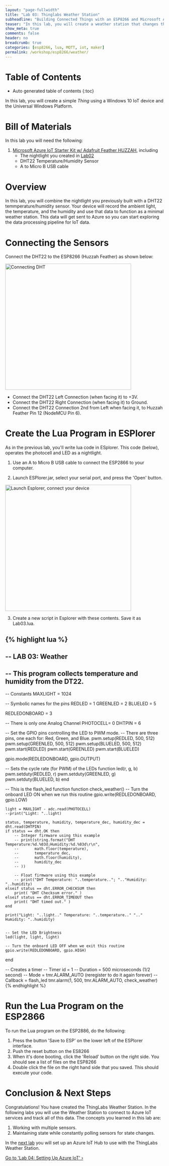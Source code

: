 ```yaml
---
layout: "page-fullwidth"
title: "Lab 03: Thinglabs Weather Station"
subheadline: "Building Connected Things with an ESP8266 and Microsoft Azure"
teaser: "In this lab, you will create a weather station that changes the intensity of an LED based on the light, temperature, and humidity data that its sensors record."
show_meta: true
comments: false
header: no
breadcrumb: true
categories: [esp8266, lua, MQTT, iot, maker]
permalink: /workshop/esp8266/weather/
---
```


# Table of Contents
*  Auto generated table of contents
{:toc}

In this lab, you will create a simple _Thing_ using a Windows 10 IoT device and the Universal Windows Platform. 

# Bill of Materials
In this lab you will need the following:

1. [Microsoft Azure IoT Starter Kit w/ Adafruit Feather HUZZAH](https://www.adafruit.com/product/3032), including
    - The nightlight you created in [Lab02](../02-nightlight/)
    - DHT22 Temperature/Humidity Sensor
    - A to Micro B USB cable
        
# Overview
In this lab, you will combine the nightlight you previously built with a DHT22 temmperature/humidity sensor. Your device will record the ambient light, the temperature, and the humidity and use that data to function as a minimal weather station. This data will get sent to Azure so you can start exploring the data processing pipeline for IoT data. 

# Connecting the Sensors
Connect the DHT22 to the ESP8266 (Huzzah Feather) as shown below:

<img src="/images/esp8266-dht.png" alt="Connecting DHT" style="width: 400px;"/>

* Connect the DHT22 Left Connection (when facing it) to +3V.
* Connect the DHT22 Right Connection (when facing it) to Ground.
* Connect the DHT22 Connection 2nd from Left when facing it, to Huzzah Feather Pin 12 (NodeMCU Pin 6).

# Create the Lua Program in ESPlorer 

As in the previous lab, you'll write lua code in ESplorer. This code (below), operates the photocell and LED as a nightlight.

1. Use an A to Micro B USB cable to connect the ESP2866 to your computer.

2. Launch ESPlorer.jar, select your serial port, and press the 'Open' button.

<img src="/images/esplorer-connect.png" alt="Launch Esplorer, connect your device" style="width: 400px;"/>

3. Create a new script in Esplorer with these contents. Save it as Lab03.lua.

{% highlight lua %}
--
-- LAB 03: Weather
--
-- This program collects temperature and humidity from the DT22.
--

-- Constants
MAXLIGHT = 1024

-- Symbolic names for the pins
REDLED   = 1
GREENLED = 2
BLUELED  = 5

REDLEDONBOARD = 3

-- There is only one Analog Channel
PHOTOCELL= 0
DHTPIN   = 6

-- Set the GPIO pins controlling the LED to PWM mode.
-- There are three pins, one each for: Red, Green, and Blue.
pwm.setup(REDLED, 500, 512)
pwm.setup(GREENLED, 500, 512)
pwm.setup(BLUELED, 500, 512)
pwm.start(REDLED)
pwm.start(GREENLED)
pwm.start(BLUELED)

gpio.mode(REDLEDONBOARD, gpio.OUTPUT)

-- Sets the cycle rate (for PWM) of the LEDs
function led(r, g, b)
    pwm.setduty(REDLED, r)
    pwm.setduty(GREENLED, g)
    pwm.setduty(BLUELED, b)
end

-- This is the flash_led function
function check_weather()
    -- Turn the onboard LED ON when we run this routine
    gpio.write(REDLEDONBOARD, gpio.LOW)
    
    light = MAXLIGHT - adc.read(PHOTOCELL)
    --print("Light: "..light)
        
    status, temperature, humidity, temperature_dec, humidity_dec = dht.read(DHTPIN)
    if status == dht.OK then
        -- Integer firmware using this example
        -- print(string.format("DHT Temperature:%d.%03d;Humidity:%d.%03d\r\n",
        --       math.floor(temperature),
        --       temperature_dec,
        --       math.floor(humidity),
        --       humidity_dec
        -- ))
            
        -- Float firmware using this example
        -- print("DHT Temperature: "..temperature.."; ".."Humidity: "..humidity)
    elseif status == dht.ERROR_CHECKSUM then
        print( "DHT Checksum error." )
    elseif status == dht.ERROR_TIMEOUT then
        print( "DHT timed out." )
    end

    print("Light: "..light.." Temperature: "..temperature.." ".." Humidity: "..humidity)


    -- Set the LED Brightness
    led(light, light, light)

    -- Turn the onboard LED OFF when we exit this routine
    gpio.write(REDLEDONBOARD, gpio.HIGH)
end

-- Creates a timer 
--   Timer id = 1
--   Duration = 500 microseconds (1/2 second)
--   Mode     = tmr.ALARM_AUTO (reregister to do it again forever)
--   Callback = flash_led
tmr.alarm(1, 500, tmr.ALARM_AUTO, check_weather)
{% endhighlight %}

# Run the Lua Program on the ESP2866
To run the Lua program on the ESP2886, do the following:

1. Press the button 'Save to ESP' on the lower left of the ESPlorer interface.
2. Push the reset button on the ES8266
3. When it's done booting, click the 'Reload' button on the right side.
   You should see a list of files on the ESP8266
4. Double click the file on the right hand side that you saved.
   This should execute your code.

# Conclusion &amp; Next Steps
Congratulations! You have created the ThingLabs Weather Station. In the following labs you will use the Weather Station to connect to Azure IoT services and track all of this data. The concepts you learned in this lab are:

1. Working with multiple sensors.
2. Maintaining state while constantly polling sensors for state changes.

In the [next lab][nextlab] you will set up an Azure IoT Hub to use with the ThingLabs Weather Station. 

<a class="radius button small" href="{{ site.url }}/workshop/esp8266/setup-azure-iot-hub/">Go to 'Lab 04: Setting Up Azure IoT' ›</a>

[nextlab]: /workshop/esp8266/setup-azure-iot-hub/